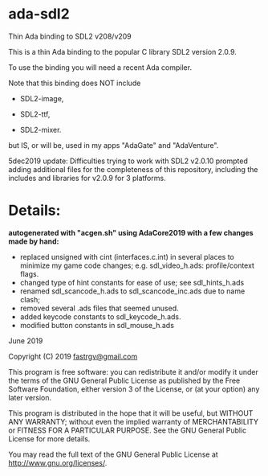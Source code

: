 # ada-sdl2

Thin Ada binding to SDL2 v208/v209

This is a thin Ada binding to the popular C library SDL2 version 2.0.9.

To use the binding you will need a recent Ada compiler.

Note that this binding does NOT include

* SDL2-image,

* SDL2-ttf,

* SDL2-mixer.

but IS, or will be, used in my apps "AdaGate" and "AdaVenture".

5dec2019 update:  Difficulties trying to work with SDL2 v2.0.10 prompted adding additional files for the completeness of this repository, including the includes and libraries for v2.0.9 for 3 platforms.




# Details:

**autogenerated with "acgen.sh" using AdaCore2019 with a few changes made by hand:**

* replaced unsigned with cint (interfaces.c.int)
	in several places to minimize my game code changes;
	e.g. sdl_video_h.ads:  profile/context flags.
* changed type of hint constants for ease of use;
	see sdl_hints_h.ads
* renamed sdl_scancode_h.ads to sdl_scancode_inc.ads
	due to name clash;
* removed several .ads files that seemed unused.
* added keycode constants to sdl_keycode_h.ads.
* modified button constants in sdl_mouse_h.ads

June 2019

Copyright (C) 2019 fastrgv@gmail.com

This program is free software: you can redistribute it and/or modify it under the terms of the GNU General Public License as published by the Free Software Foundation, either version 3 of the License, or (at your option) any later version.

This program is distributed in the hope that it will be useful, but WITHOUT ANY WARRANTY; without even the implied warranty of MERCHANTABILITY or FITNESS FOR A PARTICULAR PURPOSE. See the GNU General Public License for more details.

You may read the full text of the GNU General Public License at http://www.gnu.org/licenses/.
